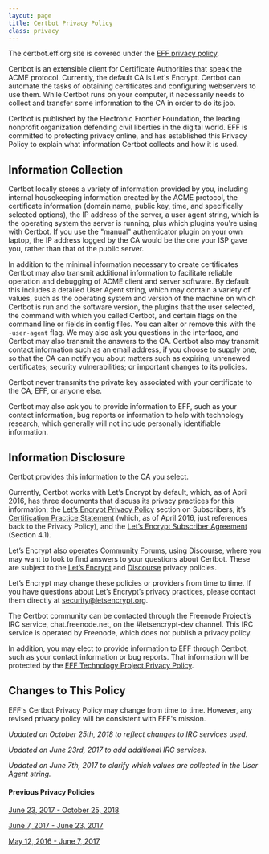 ```yaml
---
layout: page
title: Certbot Privacy Policy
class: privacy
---
```

The certbot.eff.org site is covered under the [EFF privacy policy](https://www.eff.org/policy).

Certbot is an extensible client for Certificate Authorities that speak the ACME protocol. Currently, the default CA is Let's Encrypt. Certbot can automate the tasks of obtaining certificates and configuring webservers to use them. While Certbot runs on your computer, it necessarily needs to collect and transfer some information to the CA in order to do its job.  

Certbot is published by the Electronic Frontier Foundation, the leading nonprofit organization defending civil liberties in the digital world. EFF is committed to protecting privacy online, and has established this Privacy Policy to explain what information Certbot collects and how it is used.

<h2>Information Collection</h2>
Certbot locally stores a variety of information provided by you, including internal housekeeping information created by the ACME protocol, the certificate information  (domain name, public key, time, and specifically selected options), the IP address of the server, a user agent string, which is the operating system the server is running, plus which plugins you're using with Certbot. If you use the "manual" authenticator plugin on your own laptop, the IP address logged by the CA would be the one your ISP gave you, rather than that of the public server.

In addition to the minimal information necessary to create certificates Certbot may also transmit additional information to facilitate reliable operation and debugging of ACME client and server software.  By default this includes a detailed User Agent string, which may contain a variety of values, such as the operating system and version of the machine on which Certbot is run and the software version, the plugins that the user selected, the command with which you called Certbot, and certain flags on the command line or fields in config files. You can alter or remove this with the `--user-agent` flag.  We may also ask you questions in the interface, and Certbot may also transmit the answers to the CA. Certbot also may transmit contact information such as an email address, if you choose to supply one, so that the CA can notify you about matters such as expiring, unrenewed certificates; security vulnerabilities; or important changes to its policies.

Certbot never transmits the private key associated with your certificate to the CA, EFF, or anyone else.

Certbot may also ask you to provide information to EFF, such as your contact information, bug reports or information to help with technology research, which generally will not include personally identifiable information.

<h2>Information Disclosure</h2>
Certbot provides this information to the CA you select. 

Currently, Certbot works with Let’s Encrypt by default, which, as of April 2016, has three documents that discuss its privacy practices for this information; the [Let’s Encrypt Privacy Policy](https://letsencrypt.org/privacy/) section on Subscribers, it’s [Certification Practice Statement](https://letsencrypt.org/documents/ISRG-CPS-March-16-2016.pdf) (which, as of April 2016, just references back to the Privacy Policy), and the [Let’s Encrypt Subscriber Agreement](https://letsencrypt.org/documents/LE-SA-v1.0.1-July-27-2015.pdf) (Section 4.1). 

Let’s Encrypt also operates [Community Forums](https://community.letsencrypt.org/), using [Discourse](https://www.discourse.org/), where you may want to look to find answers to your questions about Certbot. These are subject to the [Let’s Encrypt](https://letsencrypt.org/privacy/) and [Discourse](http://www.discourse.org/hosted-forum-privacy-policy/) privacy policies.

Let’s Encrypt may change these policies or providers from time to time. If you have questions about Let’s Encrypt’s privacy practices, please contact them directly at [security@letsencrypt.org](mailto:security@letsencrypt.org).

The Certbot community can be contacted through the Freenode Project’s IRC service, chat.freenode.net, on the #letsencrypt-dev channel. This IRC service is operated by Freenode, which does not publish a privacy policy.

In addition, you may elect to provide information to EFF through Certbot, such as your contact information or bug reports. That information will be protected by the [EFF Technology Project Privacy Policy](https://www.eff.org/code/privacy/policy).

<h2>Changes to This Policy</h2>

EFF's Certbot Privacy Policy may change from time to time. However, any revised privacy policy will be consistent with EFF's mission. 

*Updated on October 25th, 2018 to reflect changes to IRC services used.*

*Updated on June 23rd, 2017 to add additional IRC services.*

*Updated on June 7th, 2017 to clarify which values are collected in the User Agent string.*

#### Previous Privacy Policies

[June 23, 2017 - October 25, 2018](https://github.com/certbot/website/blob/446a47c51fb74db05b8240ddb24174a36e71cc82/privacy/index.md)

[June 7, 2017 - June 23, 2017](https://github.com/certbot/website/blob/21901280e8c6b1e64bbb595a97e8129e2c28b31b/privacy/index.md)

[May 12, 2016 - June 7, 2017](https://github.com/certbot/website/blob/ec3b4a66316d42f6c40f2853686f5e665f8da64a/privacy/index.md)
